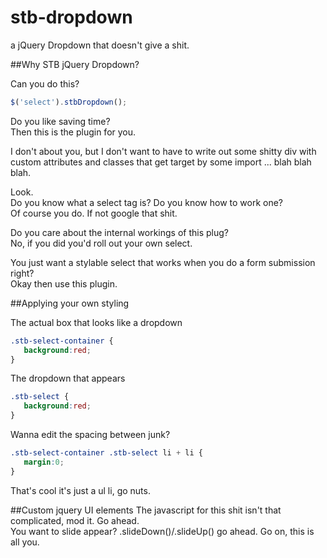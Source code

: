 # stb-dropdown
a jQuery Dropdown that doesn't give a shit.  

##Why STB jQuery Dropdown?

Can you do this?  

```javascript
$('select').stbDropdown();
```

Do you like saving time?  
Then this is the plugin for you.  

I don't about you, but I don't want to have to write out some shitty div with custom attributes and classes that get target by some import ... blah blah blah.   

Look.  
Do you know what a select tag is? Do you know how to work one?   
Of course you do. If not google that shit.  

Do you care about the internal workings of this plug?   
No, if you did you'd roll out your own select.   

You just want a stylable select that works when you do a form submission right?   
Okay then use this plugin.  

##Applying your own styling

The actual box that looks like a dropdown  
```css
.stb-select-container {
   background:red;
}
```

The dropdown that appears  
```css
.stb-select {
   background:red;
}
```

Wanna edit the spacing between junk?  
```css
.stb-select-container .stb-select li + li {
   margin:0;
}
```

That's cool it's just a ul li, go nuts.   

##Custom jquery UI elements
The javascript for this shit isn't that complicated, mod it. Go ahead.  
You want to slide appear? .slideDown()/.slideUp() go ahead. Go on, this is all you.  
